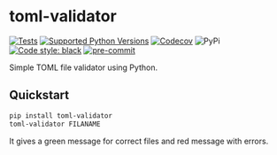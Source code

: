 # toml-validator

[![Tests](https://github.com/staticdev/toml-validator/workflows/Tests/badge.svg)](https://github.com/staticdev/toml-validator/actions?workflow=Tests)
[![Supported Python Versions](https://img.shields.io/pypi/pyversions/toml-validator.svg)](https://pypi.python.org/pypi/toml-validator)
[![Codecov](https://codecov.io/gh/staticdev/toml-validator/badge.svg?branch=master&service=github)](https://codecov.io/gh/staticdev/toml-validator)
![PyPi](https://badge.fury.io/py/toml-validator.svg)
[![Code style: black](https://img.shields.io/badge/code%20style-black-000000.svg)](https://github.com/psf/black)
[![pre-commit](https://img.shields.io/badge/pre--commit-enabled-brightgreen?logo=pre-commit&logoColor=white)](https://github.com/pre-commit/pre-commit)

Simple TOML file validator using Python.

## Quickstart

```sh
pip install toml-validator
toml-validator FILANAME
```

It gives a green message for correct files and red message with errors.
